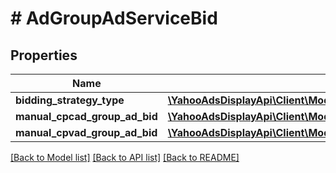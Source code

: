 # # AdGroupAdServiceBid

## Properties

Name | Type | Description | Notes
------------ | ------------- | ------------- | -------------
**bidding_strategy_type** | [**\YahooAdsDisplayApi\Client\Model\AdGroupAdServiceBiddingStrategyType**](AdGroupAdServiceBiddingStrategyType.md) |  | [optional]
**manual_cpcad_group_ad_bid** | [**\YahooAdsDisplayApi\Client\Model\AdGroupAdServiceManualCPCAdGroupAdBid**](AdGroupAdServiceManualCPCAdGroupAdBid.md) |  | [optional]
**manual_cpvad_group_ad_bid** | [**\YahooAdsDisplayApi\Client\Model\AdGroupAdServiceManualCPVAdGroupAdBid**](AdGroupAdServiceManualCPVAdGroupAdBid.md) |  | [optional]

[[Back to Model list]](../../README.md#models) [[Back to API list]](../../README.md#endpoints) [[Back to README]](../../README.md)
